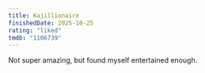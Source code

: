 ```yaml
---
title: Kajillionaire
finishedDate: 2025-10-25
rating: "liked"
tmdb: "1106739"
---
```


Not super amazing, but found myself entertained enough.
